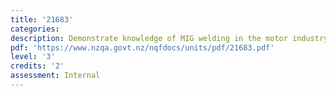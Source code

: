 ```yaml
---
title: '21683'
categories:
description: Demonstrate knowledge of MIG welding in the motor industry
pdf: 'https://www.nzqa.govt.nz/nqfdocs/units/pdf/21683.pdf'
level: '3'
credits: '2'
assessment: Internal
---
```



